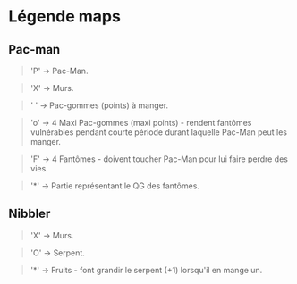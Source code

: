 # Légende maps
## Pac-man
> 'P' → Pac-Man.

> 'X' → Murs.

> ' ' → Pac-gommes (points) à manger.

> 'o' → 4 Maxi Pac-gommes (maxi points) - rendent fantômes vulnérables pendant courte période durant laquelle Pac-Man peut les manger.

> 'F' → 4 Fantômes - doivent toucher Pac-Man pour lui faire perdre des vies.

> '*' → Partie représentant le QG des fantômes.

## Nibbler
> 'X' → Murs.

> 'O' → Serpent.

> '*' → Fruits - font grandir le serpent (+1) lorsqu'il en mange un.